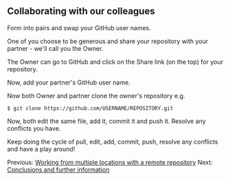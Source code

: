 ## Collaborating with our colleagues

Form into pairs and swap your GitHub user names.

One of you choose to be generous and share your repository with your partner - we'll call you the Owner.

The Owner can go to GitHub and click on the Share link (on the top) for your repository.

Now, add your partner's GitHub user name.

Now both Owner and partner clone the owner's repository e.g.

    $ git clone https://github.com/USERNAME/REPOSITORY.git 

Now, both edit the same file, add it, commit it and push it. Resolve any conflicts you have.

Keep doing the cycle of pull, edit, add, commit, push, resolve any conflicts and have a play around!

Previous: [Working from multiple locations with a remote repository](2_Remote.md) Next: [Conclusions and further information](4_Conclusion.md)

